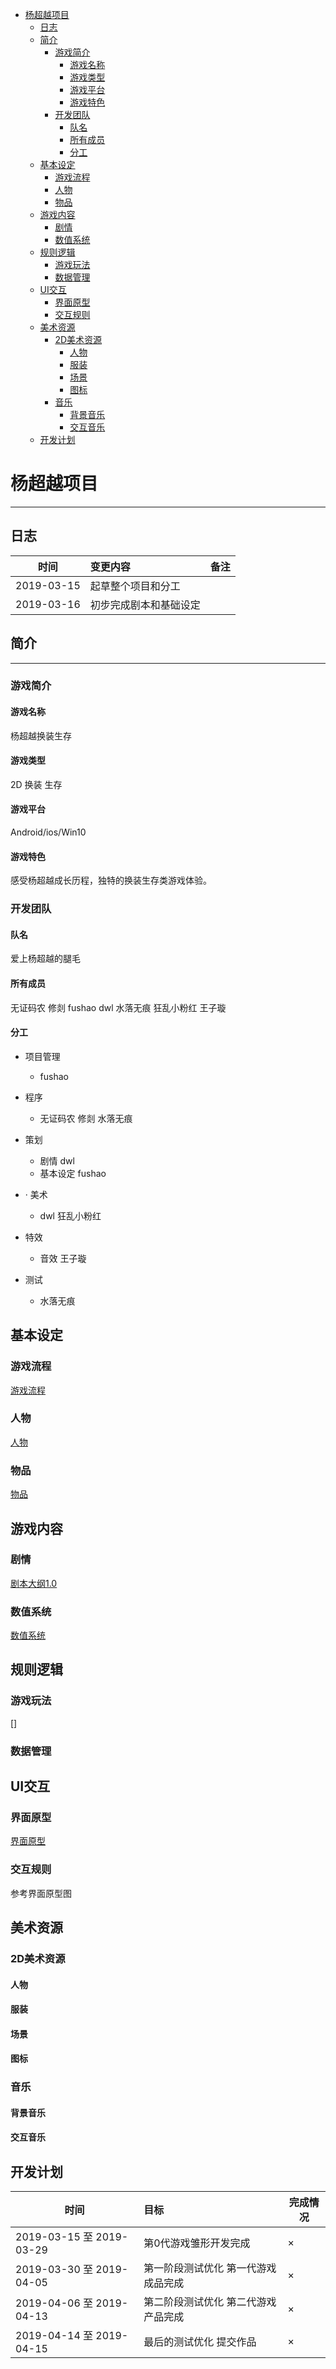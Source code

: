 
<!-- TOC -->

- [杨超越项目](#杨超越项目)
    - [日志](#日志)
    - [简介](#简介)
        - [游戏简介](#游戏简介)
            - [游戏名称](#游戏名称)
            - [游戏类型](#游戏类型)
            - [游戏平台](#游戏平台)
            - [游戏特色](#游戏特色)
        - [开发团队](#开发团队)
            - [队名](#队名)
            - [所有成员](#所有成员)
            - [分工](#分工)
    - [基本设定](#基本设定)
        - [游戏流程](#游戏流程)
        - [人物](#人物)
        - [物品](#物品)
    - [游戏内容](#游戏内容)
        - [剧情](#剧情)
        - [数值系统](#数值系统)
    - [规则逻辑](#规则逻辑)
        - [游戏玩法](#游戏玩法)
        - [数据管理](#数据管理)
    - [UI交互](#ui交互)
        - [界面原型](#界面原型)
        - [交互规则](#交互规则)
    - [美术资源](#美术资源)
        - [2D美术资源](#2d美术资源)
            - [人物](#人物-1)
            - [服装](#服装)
            - [场景](#场景)
            - [图标](#图标)
        - [音乐](#音乐)
            - [背景音乐](#背景音乐)
            - [交互音乐](#交互音乐)
    - [开发计划](#开发计划)

<!-- /TOC -->
# 杨超越项目
---
## 日志
|时间  | 变更内容 | 备注 | 
|-|:-|-|
|2019-03-15|起草整个项目和分工||
|2019-03-16|初步完成剧本和基础设定||
## 简介
---
### 游戏简介
#### 游戏名称 
杨超越换装生存
#### 游戏类型 
2D 换装 生存

#### 游戏平台 
Android/ios/Win10

#### 游戏特色
感受杨超越成长历程，独特的换装生存类游戏体验。
### 开发团队

#### 队名
 爱上杨超越的腿毛

#### 所有成员
 无证码农 修剡 fushao dwl 水落无痕 狂乱小粉红 王子璇

#### 分工

* 项目管理 
    * fushao

* 程序  
    * 无证码农 修剡 水落无痕
    
* 策划
    * 剧情 dwl
    * 基本设定 fushao

* · 美术

    * dwl 狂乱小粉红

 * 特效
    
    * 音效 王子璇
* 测试 
    * 水落无痕
## 基本设定
### 游戏流程
[游戏流程](https://github.com/TheLess/YcyProject/blob/master/Documents/%E6%B8%B8%E6%88%8F%E6%B5%81%E7%A8%8B.jpg)
### 人物
[人物](https://github.com/TheLess/YcyProject/blob/master/Documents/人物.md)
### 物品
[物品](https://github.com/TheLess/YcyProject/blob/master/Documents/%E7%89%A9%E5%93%81.md)
## 游戏内容
### 剧情
[剧本大纲1.0](https://github.com/TheLess/YcyProject/blob/master/Documents/%E5%89%A7%E6%9C%AC%E5%A4%A7%E7%BA%B21.0.md)
### 数值系统
[数值系统](https://github.com/TheLess/YcyProject/blob/master/Documents/%E6%95%B0%E5%80%BC%E7%B3%BB%E7%BB%9F.xlsx)
## 规则逻辑
### 游戏玩法
[]
### 数据管理

## UI交互
### 界面原型
[界面原型](https://github.com/TheLess/YcyProject/blob/master/Documents/%E7%95%8C%E9%9D%A2%E5%8E%9F%E5%9E%8B.jpg)
### 交互规则
参考界面原型图
## 美术资源
### 2D美术资源
#### 人物
#### 服装
#### 场景
#### 图标
### 音乐
#### 背景音乐
#### 交互音乐

## 开发计划
|时间|目标|完成情况|
|-|:-|-|
|2019-03-15 至 2019-03-29|第0代游戏雏形开发完成|×|
|2019-03-30 至 2019-04-05|第一阶段测试优化 第一代游戏成品完成|×|
|2019-04-06 至 2019-04-13|第二阶段测试优化 第二代游戏产品完成|×|
|2019-04-14 至 2019-04-15|最后的测试优化 提交作品|×|
